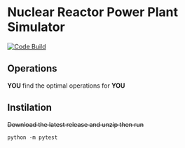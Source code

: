 # Nuclear Reactor Power Plant Simulator
[![Code Build](https://github.com/Rycunn904/Nuclear_Reactor_Power_Plant_Simulator/actions/workflows/python-app.yml/badge.svg?event=push)](https://github.com/Rycunn904/Nuclear_Reactor_Power_Plant_Simulator/actions/workflows/python-app.yml)
## Operations
**YOU** find the optimal operations for **YOU**

## Instilation
~~Download the latest release and unzip then run~~
```pwsh
python -m pytest
```
